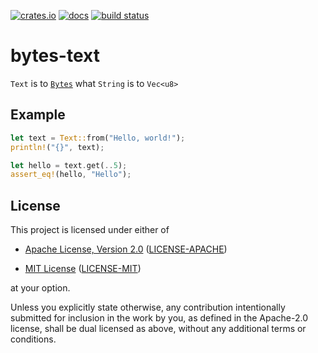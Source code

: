 [![crates.io](https://img.shields.io/crates/v/bytes-text?style=flat-square)](https://crates.io/crates/bytes-text)
[![docs](https://img.shields.io/docsrs/bytes-text?style=flat-square)](https://docs.rs/bytes-text)
[![build status](https://img.shields.io/github/workflow/status/Cyborus04/bytes-text/Rust?style=flat-square)](https://github.com/Cyborus04/bytes-text/actions/workflows/rust.yml)

# bytes-text

`Text` is to [`Bytes`]() what `String` is to `Vec<u8>`

## Example

```rust
let text = Text::from("Hello, world!");
println!("{}", text);

let hello = text.get(..5);
assert_eq!(hello, "Hello");

```

## License

This project is licensed under either of

- [Apache License, Version 2.0](http://www.apache.org/licenses/LICENSE-2.0)
  ([LICENSE-APACHE](LICENSE-APACHE))

- [MIT License](http://opensource.org/licenses/MIT)
  ([LICENSE-MIT](LICENSE-MIT))

at your option.

Unless you explicitly state otherwise, any contribution intentionally submitted
for inclusion in the work by you, as defined in the Apache-2.0 license, shall be
dual licensed as above, without any additional terms or conditions.
